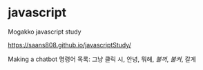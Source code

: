 # javascript
Mogakko javascript study

https://saans808.github.io/javascriptStudy/

Making a chatbot 명령어 목록: 
그냥 클릭 시, 안녕, 뭐해, *불꺼*, *불켜*, 갈게
